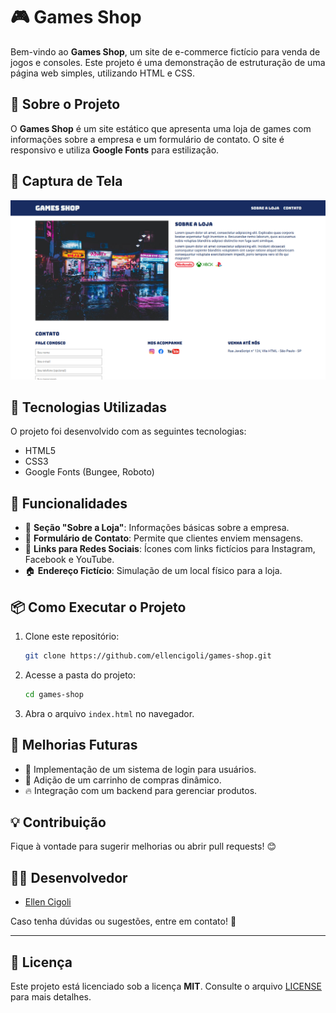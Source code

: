 # 🎮 Games Shop

Bem-vindo ao **Games Shop**, um site de e-commerce fictício para venda de jogos e consoles. Este projeto é uma demonstração de estruturação de uma página web simples, utilizando HTML e CSS.

## 📌 Sobre o Projeto

O **Games Shop** é um site estático que apresenta uma loja de games com informações sobre a empresa e um formulário de contato. O site é responsivo e utiliza **Google Fonts** para estilização.

## 📸 Captura de Tela

![Games Shop](./images/imagem_projeto.png)

## 🚀 Tecnologias Utilizadas

O projeto foi desenvolvido com as seguintes tecnologias:

- HTML5
- CSS3
- Google Fonts (Bungee, Roboto)

## 🎯 Funcionalidades

- 📖 **Seção "Sobre a Loja"**: Informações básicas sobre a empresa.
- 📩 **Formulário de Contato**: Permite que clientes enviem mensagens.
- 🔗 **Links para Redes Sociais**: Ícones com links fictícios para Instagram, Facebook e YouTube.
- 🏠 **Endereço Fictício**: Simulação de um local físico para a loja.

## 📦 Como Executar o Projeto

1. Clone este repositório:
   ```bash
   git clone https://github.com/ellencigoli/games-shop.git
   ```
2. Acesse a pasta do projeto:
    ```bash
    cd games-shop
    ```
3. Abra o arquivo `index.html` no navegador.

## 📝 Melhorias Futuras

- 🔧 Implementação de um sistema de login para usuários.
- 🛒 Adição de um carrinho de compras dinâmico.
- 🔥 Integração com um backend para gerenciar produtos.

## 💡 Contribuição

Fique à vontade para sugerir melhorias ou abrir pull requests! 😊

## 👩‍💻 Desenvolvedor

- [Ellen Cigoli](https://github.com/ellencigoli/)

Caso tenha dúvidas ou sugestões, entre em contato! 💬

---

## 📄 Licença

Este projeto está licenciado sob a licença **MIT**. Consulte o arquivo [LICENSE](LICENSE) para mais detalhes.
